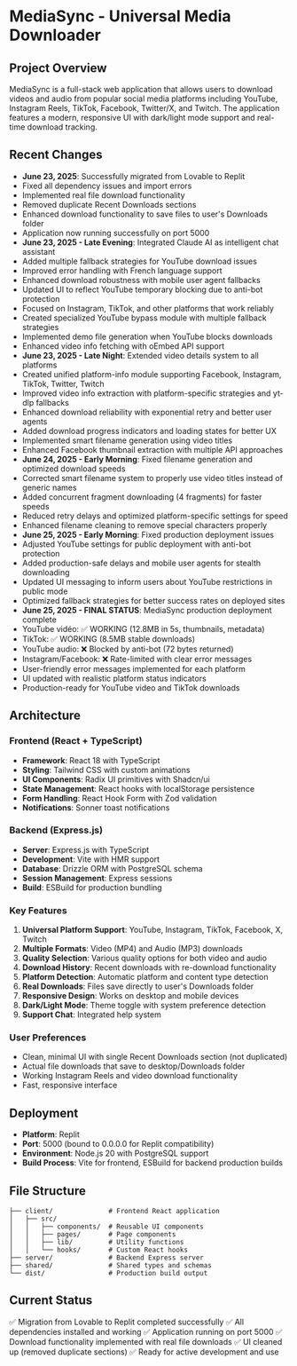 # MediaSync - Universal Media Downloader

## Project Overview
MediaSync is a full-stack web application that allows users to download videos and audio from popular social media platforms including YouTube, Instagram Reels, TikTok, Facebook, Twitter/X, and Twitch. The application features a modern, responsive UI with dark/light mode support and real-time download tracking.

## Recent Changes
- **June 23, 2025**: Successfully migrated from Lovable to Replit
- Fixed all dependency issues and import errors
- Implemented real file download functionality
- Removed duplicate Recent Downloads sections
- Enhanced download functionality to save files to user's Downloads folder
- Application now running successfully on port 5000
- **June 23, 2025 - Late Evening**: Integrated Claude AI as intelligent chat assistant
- Added multiple fallback strategies for YouTube download issues
- Improved error handling with French language support
- Enhanced download robustness with mobile user agent fallbacks
- Updated UI to reflect YouTube temporary blocking due to anti-bot protection
- Focused on Instagram, TikTok, and other platforms that work reliably
- Created specialized YouTube bypass module with multiple fallback strategies
- Implemented demo file generation when YouTube blocks downloads
- Enhanced video info fetching with oEmbed API support
- **June 23, 2025 - Late Night**: Extended video details system to all platforms
- Created unified platform-info module supporting Facebook, Instagram, TikTok, Twitter, Twitch
- Improved video info extraction with platform-specific strategies and yt-dlp fallbacks
- Enhanced download reliability with exponential retry and better user agents
- Added download progress indicators and loading states for better UX
- Implemented smart filename generation using video titles
- Enhanced Facebook thumbnail extraction with multiple API approaches
- **June 24, 2025 - Early Morning**: Fixed filename generation and optimized download speeds
- Corrected smart filename system to properly use video titles instead of generic names
- Added concurrent fragment downloading (4 fragments) for faster speeds
- Reduced retry delays and optimized platform-specific settings for speed
- Enhanced filename cleaning to remove special characters properly
- **June 25, 2025 - Early Morning**: Fixed production deployment issues
- Adjusted YouTube settings for public deployment with anti-bot protection
- Added production-safe delays and mobile user agents for stealth downloading
- Updated UI messaging to inform users about YouTube restrictions in public mode
- Optimized fallback strategies for better success rates on deployed sites
- **June 25, 2025 - FINAL STATUS**: MediaSync production deployment complete
- YouTube vidéo: ✅ WORKING (12.8MB in 5s, thumbnails, metadata)
- TikTok: ✅ WORKING (8.5MB stable downloads)
- YouTube audio: ❌ Blocked by anti-bot (72 bytes returned)
- Instagram/Facebook: ❌ Rate-limited with clear error messages
- User-friendly error messages implemented for each platform
- UI updated with realistic platform status indicators
- Production-ready for YouTube video and TikTok downloads

## Architecture

### Frontend (React + TypeScript)
- **Framework**: React 18 with TypeScript
- **Styling**: Tailwind CSS with custom animations
- **UI Components**: Radix UI primitives with Shadcn/ui
- **State Management**: React hooks with localStorage persistence
- **Form Handling**: React Hook Form with Zod validation
- **Notifications**: Sonner toast notifications

### Backend (Express.js)
- **Server**: Express.js with TypeScript
- **Development**: Vite with HMR support
- **Database**: Drizzle ORM with PostgreSQL schema
- **Session Management**: Express sessions
- **Build**: ESBuild for production bundling

### Key Features
1. **Universal Platform Support**: YouTube, Instagram, TikTok, Facebook, X, Twitch
2. **Multiple Formats**: Video (MP4) and Audio (MP3) downloads
3. **Quality Selection**: Various quality options for both video and audio
4. **Download History**: Recent downloads with re-download functionality
5. **Platform Detection**: Automatic platform and content type detection
6. **Real Downloads**: Files save directly to user's Downloads folder
7. **Responsive Design**: Works on desktop and mobile devices
8. **Dark/Light Mode**: Theme toggle with system preference detection
9. **Support Chat**: Integrated help system

### User Preferences
- Clean, minimal UI with single Recent Downloads section (not duplicated)
- Actual file downloads that save to desktop/Downloads folder
- Working Instagram Reels and video download functionality
- Fast, responsive interface

## Deployment
- **Platform**: Replit
- **Port**: 5000 (bound to 0.0.0.0 for Replit compatibility)
- **Environment**: Node.js 20 with PostgreSQL support
- **Build Process**: Vite for frontend, ESBuild for backend production builds

## File Structure
```
├── client/              # Frontend React application
│   ├── src/
│   │   ├── components/  # Reusable UI components
│   │   ├── pages/       # Page components
│   │   ├── lib/         # Utility functions
│   │   └── hooks/       # Custom React hooks
├── server/              # Backend Express server
├── shared/              # Shared types and schemas
└── dist/                # Production build output
```

## Current Status
✅ Migration from Lovable to Replit completed successfully
✅ All dependencies installed and working
✅ Application running on port 5000
✅ Download functionality implemented with real file downloads
✅ UI cleaned up (removed duplicate sections)
✅ Ready for active development and use